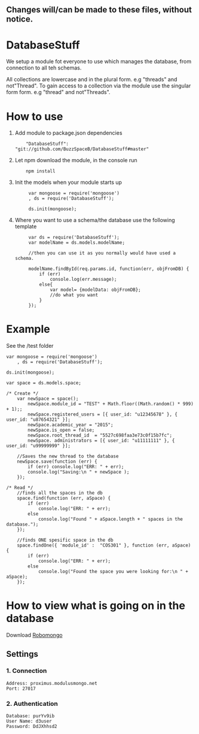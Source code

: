 ## Changes will/can be made to these files, without notice.

# DatabaseStuff
We setup a module fot everyone to use which manages the database, from connection to all teh schemas.

All collections are lowercase and in the plural form. e.g "threads" and not"Thread".
To gain access to a collection via the module use the singular form form. e.g "thread" and not"Threads".

# How to use
1. Add module to package.json dependencies
    ```
        "DatabaseStuff": "git://github.com/BuzzSpaceB/DatabaseStuff#master"
    ```
2. Let npm download the module, in the console run
    ```
        npm install
    ```
3. Init the models when your module starts up
    ```
         var mongoose = require('mongoose')
         , ds = require('DatabaseStuff');

         ds.init(mongoose);
    ```
4. Where you want to use a schema/the database use the following template
   ```
        var ds = require('DatabaseStuff');
        var modelName = ds.models.modelName;

        //then you can use it as you normally would have used a schema.

        modelName.findById(req.params.id, function(err, objFromDB) {
            if (err)
                console.log(err.message);
            else{
                var model= {modelData: objFromDB};
                //do what you want
            }
        });
   ```
# Example
See the /test folder
```
var mongoose = require('mongoose')
    , ds = require('DatabaseStuff');

ds.init(mongoose);

var space = ds.models.space;

/* Create */
    var newSpace = space();
        newSpace.module_id = "TEST" + Math.floor((Math.random() * 999) + 1);;
        newSpace.registered_users = [{ user_id: "u12345678" }, { user_id: "u87654321" }];
        newSpace.academic_year = "2015";
        newSpace.is_open = false;
        newSpace.root_thread_id	 = "5527c698faa3e73c0f15b7fc";
        newSpace. administrators = [{ user_id: "u11111111" }, { user_id: "u99999999" }];

    //Saves the new thread to the database
    newSpace.save(function (err) {
        if (err) console.log("ERR: " + err);
        console.log("Saving:\n " + newSpace );
    });

/* Read */
    //finds all the spaces in the db
    space.find(function (err, aSpace) {
        if (err)
            console.log("ERR: " + err);
        else
            console.log("Found " + aSpace.length + " spaces in the database.");
    });

    //finds ONE spesific space in the db
    space.findOne({ 'module_id' :  "COS301" }, function (err, aSpace) {
        if (err)
            console.log("ERR: " + err);
        else
            console.log("Found the space you were looking for:\n " + aSpace);
    });
```

# How to view what is going on in the database
Download [Robomongo](http://robomongo.org/)
## Settings
### 1. Connection
    Address: proximus.modulusmongo.net
    Port: 27017
### 2. Authentication
```
Database: purYv9ib
User Name: d3user
Password: DdJXhhsd2
```
